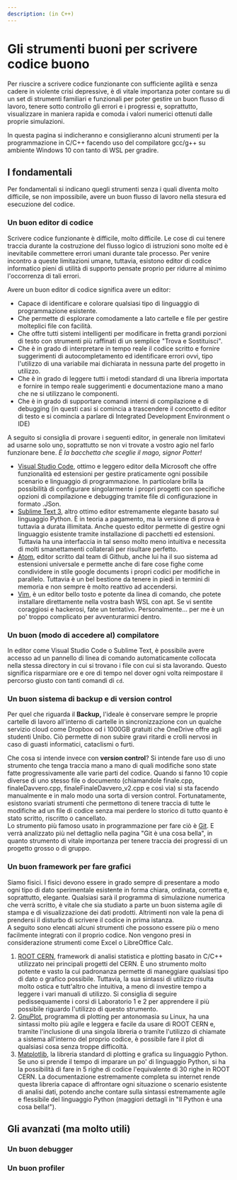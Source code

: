```yaml
---
description: (in C++)
---
```


# Gli strumenti buoni per scrivere codice buono

Per riuscire a scrivere codice funzionante con sufficiente agilità e senza cadere in violente crisi depressive, è di vitale importanza poter contare su di un set di strumenti familiari e funzionali per poter gestire un buon flusso di lavoro, tenere sotto controllo gli errori e i progressi e, soprattutto, visualizzare in maniera rapida e comoda i valori numerici ottenuti dalle proprie simulazioni.

In questa pagina si indicheranno e consiglieranno alcuni strumenti per la programmazione in C/C++ facendo uso del compilatore gcc/g++ su ambiente Windows 10 con tanto di WSL per gradire.

## I fondamentali

Per fondamentali si indicano quegli strumenti senza i quali diventa molto difficile, se non impossibile, avere un buon flusso di lavoro nella stesura ed esecuzione del codice.

### Un buon editor di codice

Scrivere codice funzionante è difficile, molto difficile. Le cose di cui tenere traccia durante la costruzione del flusso logico di istruzioni sono molte ed è inevitabile commettere errori umani durante tale processo. Per venire incontro a queste limitazioni umane, tuttavia, esistono editor di codice informatico pieni di utilità di supporto pensate proprio per ridurre al minimo l'occorrenza di tali errori.

Avere un buon editor di codice significa avere un editor:

* Capace di identificare e colorare qualsiasi tipo di linguaggio di programmazione esistente.
* Che permette di esplorare comodamente a lato cartelle e file per gestire molteplici file con facilità.
* Che offre tutti sistemi intelligenti per modificare in fretta grandi porzioni di testo con strumenti più raffinati di un semplice "Trova e Sostituisci".
* Che è in grado di interpretare in tempo reale il codice scritto e fornire suggerimenti di autocompletamento ed identificare errori ovvi, tipo l'utilizzo di una variabile mai dichiarata in nessuna parte del progetto in utilizzo.
* Che è in grado di leggere tutti i metodi standard di una libreria importata e fornire in tempo reale suggerimenti e documentazione mano a mano che ne si utilizzano le componenti.
* Che è in grado di supportare comandi interni di compilazione e di debugging \(in questi casi si comincia a trascendere il concetto di editor di testo e si comincia a parlare di Integrated Development Environment o IDE\)

A seguito si consiglia di provare i seguenti editor, in generale non limitatevi ad usarne solo uno, soprattutto se non vi trovate a vostro agio nel farlo funzionare bene. _È la bacchetta che sceglie il mago, signor Potter!_

* [Visual Studio Code](https://code.visualstudio.com/), ottimo e leggero editor della Microsoft che offre funzionalità ed estensioni per gestire praticamente ogni possibile scenario e linguaggio di programmazione. In particolare brilla la possibilità di configurare singolarmente i propri progetti con specifiche opzioni di compilazione e debugging tramite file di configurazione in formato .JSon.
* [Sublime Text 3](https://www.sublimetext.com/), altro ottimo editor estremamente elegante basato sul linguaggio Python. È in teoria a pagamento, ma la versione di prova è tuttavia a durata illimitata. Anche questo editor permette di gestire ogni linguaggio esistente tramite installazione di pacchetti ed estensioni. Tuttavia ha una interfaccia in tal senso molto meno intuitiva e necessita di molti smanettamenti collaterali per risultare perfetto.
* [Atom](https://atom.io/), editor scritto dal team di Github, anche lui ha il suo sistema ad estensioni universale e permette anche di fare cose fighe come condividere in stile google documents i propri codici per modifiche in parallelo. Tuttavia è un bel bestione da tenere in piedi in termini di memoria e non sempre è molto reattivo ad accendersi.
* [Vim](https://www.vim.org/), è un editor bello tosto e potente da linea di comando, che potete installare direttamente nella vostra bash WSL con apt. Se vi sentite coraggiosi e hackerosi, fate un tentativo. Personalmente... per me è un po' troppo complicato per avventurarmici dentro.

### Un buon \(modo di accedere al\) compilatore

In editor come Visual Studio Code o Sublime Text, è possibile avere accesso ad un pannello di linea di comando automaticamente collocata nella stessa directory in cui si trovano i file con cui si sta lavorando. Questo significa risparmiare ore e ore di tempo nel dover ogni volta reimpostare il percorso giusto con tanti comandi di `cd`.

### Un buon sistema di backup e di version control

Per quel che riguarda il **Backup,** l'ideale è conservare sempre le proprie cartelle di lavoro all'interno di cartelle in sincronizzazione con un qualche servizio cloud come Dropbox od i 1000GB gratuiti che OneDrive offre agli studenti Unibo. Ciò permette di non subire gravi ritardi e crolli nervosi in caso di guasti informatici, cataclismi o furti.

Che cosa si intende invece con **version control**? Si intende fare uso di uno strumento che tenga traccia mano a mano di quali modifiche sono state fatte progressivamente alle varie parti del codice. Quando si fanno 10 copie diverse di uno stesso file o documento \(chiamandole finale.cpp, finaleDavvero.cpp, finaleFinaleDavvero\_v2.cpp e così via\) si sta facendo manualmente e in malo modo una sorta di version control. Fortunatamente, esistono svariati strumenti che permettono di tenere traccia di tutte le modifiche ad un file di codice senza mai perdere lo storico di tutto quanto è stato scritto, riscritto o cancellato.  
Lo strumento più famoso usato in programmazione per fare ciò è [Git](https://www.youtube.com/watch?v=Y9XZQO1n_7c). E verrà analizzato più nel dettaglio nella pagina "Git è una cosa bella", in quanto strumento di vitale importanza per tenere traccia dei progressi di un progetto grosso o di gruppo.

### Un buon framework per fare grafici

Siamo fisici. I fisici devono essere in grado sempre di presentare a modo ogni tipo di dato sperimentale esistente in forma chiara, ordinata, corretta e, soprattutto, elegante. Qualsiasi sarà il programma di simulazione numerica che verrà scritto, è vitale che sia studiato a parte un buon sistema agile di stampa e di visualizzazione dei dati prodotti. Altrimenti non vale la pena di prendersi il disturbo di scrivere il codice in prima istanza.  
A seguito sono elencati alcuni strumenti che possono essere più o meno facilmente integrati con il proprio codice. Non vengono presi in considerazione strumenti come Excel o LibreOffice Calc.

1. [ROOT CERN](https://root.cern.ch/), framework di analisi statistica e plotting basato in C/C++ utilizzato nei principali progetti del CERN. È uno strumento molto potente e vasto la cui padronanza permette di maneggiare qualsiasi tipo di dato o grafico possibile. Tuttavia, la sua sintassi di utilizzo risulta molto ostica e tutt'altro che intuitiva, a meno di investire tempo a leggere i vari manuali di utilizzo. Si consiglia di seguire pedissequamente i corsi di Laboratorio 1 e 2 per apprendere il più possibile riguardo l'utilizzo di questo strumento.
2. [GnuPlot](http://www.gnuplot.info/), programma di plotting per antonomasia su Linux, ha una sintassi molto più agile e leggera e facile da usare di ROOT CERN e, tramite l'inclusione di una singola libreria o tramite l'utilizzo di chiamate a sistema all'interno del proprio codice, è possibile fare il plot di qualsiasi cosa senza troppe difficoltà.
3. [Matplotlib](https://matplotlib.org/), la libreria standard di plotting e grafica su linguaggio Python. Se uno si prende il tempo di imparare un po' di linguaggio Python, si ha la possibilità di fare in 5 righe di codice l'equivalente di 30 righe in ROOT CERN. La documentazione estremamente completa su internet rende questa libreria capace di affrontare ogni situazione o scenario esistente di analisi dati, potendo anche contare sulla sintassi estremamente agile e flessibile del linguaggio Python \(maggiori dettagli in "Il Python è una cosa bella!"\).

## Gli avanzati \(ma molto utili\)

### Un buon debugger

### Un buon profiler

